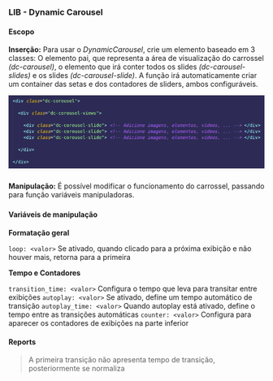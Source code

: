 ### LIB - Dynamic Carousel

#### Escopo

**Inserção:** Para usar o *DynamicCarousel*, crie um elemento baseado em 3 classes: O elemento pai, que representa a área de visualização do carrossel *(dc-carousel)*, o elemento que irá conter todos os slides *(dc-carousel-slides)* e os slides *(dc-carousel-slide)*. A função irá automaticamente criar um container das setas e dos contadores de sliders, ambos configuráveis.

<img src="files/images/screenshot_classes.png">

###

**Manipulação:** É possível modificar o funcionamento do carrossel, passando para função variáveis manipuladoras.

###

#### Variáveis de manipulação

**Formatação geral**

`loop: <valor>` Se ativado, quando clicado para a próxima exibição e não houver mais, retorna para a primeira

**Tempo e Contadores**

`transition_time: <valor>` Configura o tempo que leva para transitar entre exibições
`autoplay: <valor>` Se ativado, define um tempo automático de transição
`autoplay_time: <valor>` Quando autoplay está ativado, define o tempo entre as transições automáticas
`counter: <valor>` Configura para aparecer os contadores de exibições na parte inferior

#### Reports

> A primeira transição não apresenta tempo de transição, posteriormente se normaliza